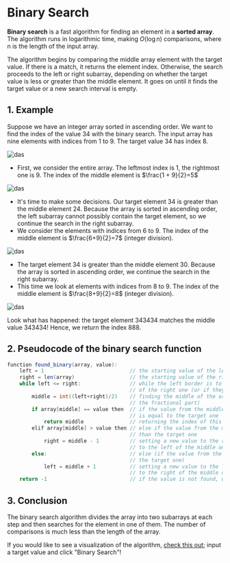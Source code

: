# Binary Search

**Binary search** is a fast algorithm for finding an element in a **sorted array**. The algorithm runs in logarithmic time, making $O(\log n)$ comparisons, where n is the length of the input array.

The algorithm begins by comparing the middle array element with the target value. If there is a match, it returns the element index. Otherwise, the search proceeds to the left or right subarray, depending on whether the target value is less or greater than the middle element. It goes on until it finds the target value or a new search interval is empty.

## 1. Example

Suppose we have an integer array sorted in ascending order. We want to find the index of the value 34 with the binary search. The input array has nine elements with indices from $1$ to $9$. The target value $34$ has index $8$.

![das](https://ucarecdn.com/08f83770-e569-4ed4-87f4-c80c2f0b02a7/)

- First, we consider the entire array. The leftmost index is $1$, the rightmost one is $9$. The index of the middle element is $\frac{1 + 9}{2}=5$

![das](https://ucarecdn.com/5dced2a6-b473-49c3-a23f-ca39dbe8265c/)


- It's time to make some decisions. Our target element $34$ is greater than the middle element $24$. Because the array is sorted in ascending order, the left subarray cannot possibly contain the target element, so we continue the search in the right subarray.
- We consider the elements with indices from $6$ to $9$. The index of the middle element is $\frac{6+9}{2}=7$ (integer division).

![das](https://ucarecdn.com/e200eaa2-3582-48a7-84ae-0603bc519b08/)


- The target element $34$ is greater than the middle element $30$. Because the array is sorted in ascending order, we continue the search in the right subarray.
- This time we look at elements with indices from $8$ to $9$. The index of the middle element is $\frac{8+9}{2}=8$ (integer division).

![das](https://ucarecdn.com/bd9c8890-f24e-4678-b24d-47a466c8e75e/)

Look what has happened: the target element 343434 matches the middle value 343434! Hence, we return the index 888.

## 2. Pseudocode of the binary search function

```java
function found_binary(array, value):
    left = 1                            // the starting value of the left border
    right = len(array)                  // the starting value of the right border
    while left <= right:                // while the left border is to the left 
                                        // of the right one (or if they match)
        middle = int((left+right)/2)    // finding the middle of the array (int removes
                                        // the fractional part)
        if array[middle] == value then  // if the value from the middle of the array 
                                        // is equal to the target one
            return middle               // returning the index of this element
        elif array[middle] > value then // else if the value from the middle is greater 
                                        // than the target one
            right = middle - 1          // setting a new value to the right border (the one 
                                        // to the left of the middle one)
        else:                           // else (if the value from the middle is less than 
                                        // the target one)
            left = middle + 1           // setting a new value to the left border (the one 
                                        // to the right of the middle one)
    return -1                           // if the value is not found, we return -1
```

## 3. Conclusion

The binary search algorithm divides the array into two subarrays at each step and then searches for the element in one of them. The number of comparisons is much less than the length of the array.

If you would like to see a visualization of the algorithm, [check this out](https://www.cs.usfca.edu/~galles/visualization/Search.html); input a target value and click "Binary Search"!

